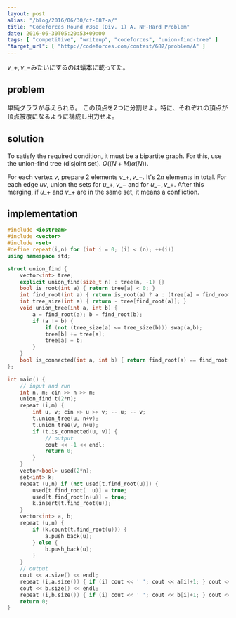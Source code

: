 ```yaml
---
layout: post
alias: "/blog/2016/06/30/cf-687-a/"
title: "Codeforces Round #360 (Div. 1) A. NP-Hard Problem"
date: 2016-06-30T05:20:53+09:00
tags: [ "competitive", "writeup", "codeforces", "union-find-tree" ]
"target_url": [ "http://codeforces.com/contest/687/problem/A" ]
---
```


$v\_+, v\_-$みたいにするのは蟻本に載ってた。

## problem

単純グラフが与えられる。
この頂点を$2$つに分割せよ。特に、それぞれの頂点が頂点被覆になるように構成し出力せよ。

## solution

To satisfy the required condition, it must be a bipartite graph.
For this, use the union-find tree (disjoint set). $O((N + M) \alpha(N))$.

For each vertex $v$, prepare $2$ elements $v\_+, v\_-$. It's $2n$ elements in total.
For each edge $uv$, union the sets for $u\_+, v\_-$ and for $u\_-, v\_+$.
After this merging, if $u\_+$ and $v\_+$ are in the same set, it means a confliction.

## implementation

``` c++
#include <iostream>
#include <vector>
#include <set>
#define repeat(i,n) for (int i = 0; (i) < (n); ++(i))
using namespace std;

struct union_find {
    vector<int> tree;
    explicit union_find(size_t n) : tree(n, -1) {}
    bool is_root(int a) { return tree[a] < 0; }
    int find_root(int a) { return is_root(a) ? a : (tree[a] = find_root(tree[a])); }
    int tree_size(int a) { return - tree[find_root(a)]; }
    void union_tree(int a, int b) {
        a = find_root(a); b = find_root(b);
        if (a != b) {
            if (not (tree_size(a) <= tree_size(b))) swap(a,b);
            tree[b] += tree[a];
            tree[a] = b;
        }
    }
    bool is_connected(int a, int b) { return find_root(a) == find_root(b); }
};

int main() {
    // input and run
    int n, m; cin >> n >> m;
    union_find t(2*n);
    repeat (i,m) {
        int u, v; cin >> u >> v; -- u; -- v;
        t.union_tree(u, n+v);
        t.union_tree(v, n+u);
        if (t.is_connected(u, v)) {
            // output
            cout << -1 << endl;
            return 0;
        }
    }
    vector<bool> used(2*n);
    set<int> k;
    repeat (u,n) if (not used[t.find_root(u)]) {
        used[t.find_root(  u)] = true;
        used[t.find_root(n+u)] = true;
        k.insert(t.find_root(u));
    }
    vector<int> a, b;
    repeat (u,n) {
        if (k.count(t.find_root(u))) {
            a.push_back(u);
        } else {
            b.push_back(u);
        }
    }
    // output
    cout << a.size() << endl;
    repeat (i,a.size()) { if (i) cout << ' '; cout << a[i]+1; } cout << endl;
    cout << b.size() << endl;
    repeat (i,b.size()) { if (i) cout << ' '; cout << b[i]+1; } cout << endl;
    return 0;
}
```
